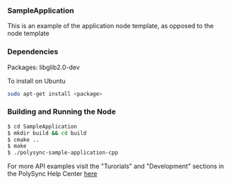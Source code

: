 ### SampleApplication

This is an example of the application node template, as opposed to the node template

### Dependencies

Packages: libglib2.0-dev

To install on Ubuntu

```bash
sudo apt-get install <package>
```

### Building and Running the Node

```bash
$ cd SampleApplication 
$ mkdir build && cd build
$ cmake ..
$ make
$ ./polysync-sample-application-cpp
```

For more API examples visit the "Turorials" and "Development" sections in the PolySync Help Center [here](https://help.polysync.io/articles/)